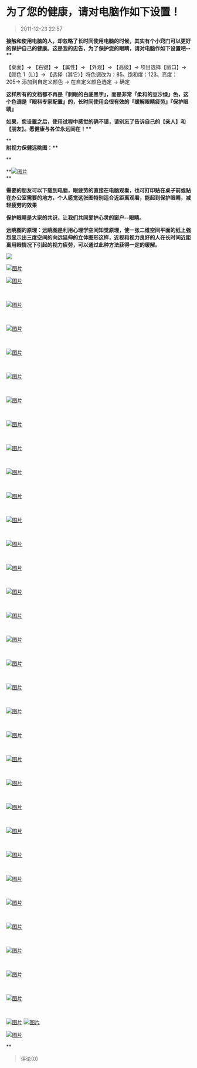 # 为了您的健康，请对电脑作如下设置！

> 2011-12-23 22:57

**接触和使用电脑的人，却忽略了长时间使用电脑的时候，其实有个小窍门可以更好的保护自己的健康。这是我的忠告，为了保护您的眼睛，请对电脑作如下设置吧\--\*\***

【桌面】→ 【右键】→ 【属性】→ 【外观】→ 【高级】→ 项目选择【窗口】→ 【颜色 1（L）】→ 【选择（其它）】将色调改为：85。饱和度：123。亮度：205→ 添加到自定义颜色 → 在自定义颜色选定 → 确定

**这样所有的文档都不再是『刺眼的白底黑字』，而是非常『柔和的豆沙绿』色，这个色调是『眼科专家配置』的，长时间使用会很有效的『缓解眼睛疲劳』『保护眼睛』**

**如果，您设置之后，使用过程中感觉的确不错，请别忘了告诉自己的【亲人】和【朋友】。愿健康与各位永远同在！\*\***

\*\*  
**附视力保健远眺图：\*\***

\*\*

**[](http://b29.photo.store.qq.com/http_imgload.cgi?/rurl4_b=ead4a0776a10e7157dffd117e32ae0fd836da2450178d47b4ede20e2b56e0512266f3362429018248c4dff09cc810e262cad7c169d950f29d17bea44ae1b325af5b94ea4886115368a189f7c096c12d5d2c7a5b9&a=25&b=29)[](http://b29.photo.store.qq.com/http_imgload.cgi?/rurl4_b=ead4a0776a10e7157dffd117e32ae0fd836da2450178d47b4ede20e2b56e0512266f3362429018248c4dff09cc810e262cad7c169d950f29d17bea44ae1b325af5b94ea4886115368a189f7c096c12d5d2c7a5b9&a=25&b=29)[![图片](https://pan.4a1801.life/d/NAS/Qzone_wyf/Blogs/images/D9E7BC29.webp)](https://pan.4a1801.life/d/NAS/Qzone_wyf/Blogs/images/D9E7BC29.webp)  
**

**需要的朋友可以下载到电脑，眼疲劳的直接在电脑观看，也可打印贴在桌子前或贴在办公室需要的地方，个人感觉这张图特别适合近距离观看，能起到保护眼睛，减轻疲劳的效果**

**保护眼睛是大家的共识，让我们共同爱护心灵的窗户\--眼睛。**

**远眺图的原理：远眺图是利用心理学空间知觉原理，使一张二维空间平面的纸上强烈显示出三度空间的向远延伸的立体图形这样，近视和视力良好的人在长时间近距离用眼情况下引起的视力疲劳，可以通过此种方法获得一定的缓解。**

[![](https://pan.4a1801.life/d/NAS/Qzone_wyf/Blogs/images/66D2CAAB.gif)](https://pan.4a1801.life/d/NAS/Qzone_wyf/Blogs/images/66D2CAAB.gif)

[](http://b20.photo.store.qq.com/http_imgload.cgi?/rurl4_b=e608e4cd3fb59090361bb60a14faf3882d39383c624c3332abd7ade4fd7bbf3688d5855ac5e4c8e3c00d267ae091709fc2178b72ebfee8eab7ff3843c42c406f3667a75c48fb8b8b0b6b0d1b9d4d58240722de83)[![图片](https://pan.4a1801.life/d/NAS/Qzone_wyf/Blogs/images/14DEF8CD.webp)](https://pan.4a1801.life/d/NAS/Qzone_wyf/Blogs/images/14DEF8CD.webp)

[](http://sz.photo.store.qq.com/rurl2=f488e2a96a2a66fa0a196f912d1f995ddd2b8c9f3d0ba8679028f07e0b5fa54669504d00cf8f0c365b62ddc91fc919b4c204c3cdc4e036fb32a901d4e3b4f0c9b900372f125182d2faaca294d08826d12190fbaf)[](http://sz.photo.store.qq.com/rurl2=f488e2a96a2a66fa0a196f912d1f995ddd2b8c9f3d0ba8679028f07e0b5fa54669504d00cf8f0c365b62ddc91fc919b4c204c3cdc4e036fb32a901d4e3b4f0c9b900372f125182d2faaca294d08826d12190fbaf)

[](http://sz.photo.store.qq.com/rurl2=f488e2a96a2a66fa0a196f912d1f995ddd2b8c9f3d0ba8679028f07e0b5fa54669504d00cf8f0c365b62ddc91fc919b4c204c3cdc4e036fb32a901d4e3b4f0c9b900372f125182d2faaca294d08826d12190fbaf)[](http://sz.photo.store.qq.com/rurl2=f488e2a96a2a66fa0a196f912d1f995ddd2b8c9f3d0ba8679028f07e0b5fa54669504d00cf8f0c365b62ddc91fc919b4c204c3cdc4e036fb32a901d4e3b4f0c9b900372f125182d2faaca294d08826d12190fbaf)[](http://sz.photo.store.qq.com/rurl2=f488e2a96a2a66fa0a196f912d1f995ddd2b8c9f3d0ba8679028f07e0b5fa54669504d00cf8f0c365b62ddc91fc919b4c204c3cdc4e036fb32a901d4e3b4f0c9b900372f125182d2faaca294d08826d12190fbaf)[![图片](https://pan.4a1801.life/d/NAS/Qzone_wyf/Blogs/images/0FA1D139.webp)](https://pan.4a1801.life/d/NAS/Qzone_wyf/Blogs/images/0FA1D139.webp) ­

­

[](http://sz.photo.store.qq.com/rurl2=d45837f0ab66a9d05338d34e0e17d64b790c3e6976405c1379627afbfed54987452f42f28a77dd07a3af941dc6d7c63a56c87f95136e42269a8df2da9b3a8d42282f4a5bc7c5847254755f1a8f7ce81236b60c99)[](http://sz.photo.store.qq.com/rurl2=d45837f0ab66a9d05338d34e0e17d64b790c3e6976405c1379627afbfed54987452f42f28a77dd07a3af941dc6d7c63a56c87f95136e42269a8df2da9b3a8d42282f4a5bc7c5847254755f1a8f7ce81236b60c99)

[](http://sz.photo.store.qq.com/rurl2=d45837f0ab66a9d05338d34e0e17d64b790c3e6976405c1379627afbfed54987452f42f28a77dd07a3af941dc6d7c63a56c87f95136e42269a8df2da9b3a8d42282f4a5bc7c5847254755f1a8f7ce81236b60c99)[](http://sz.photo.store.qq.com/rurl2=d45837f0ab66a9d05338d34e0e17d64b790c3e6976405c1379627afbfed54987452f42f28a77dd07a3af941dc6d7c63a56c87f95136e42269a8df2da9b3a8d42282f4a5bc7c5847254755f1a8f7ce81236b60c99)[](http://sz.photo.store.qq.com/rurl2=d45837f0ab66a9d05338d34e0e17d64b790c3e6976405c1379627afbfed54987452f42f28a77dd07a3af941dc6d7c63a56c87f95136e42269a8df2da9b3a8d42282f4a5bc7c5847254755f1a8f7ce81236b60c99)[![图片](https://pan.4a1801.life/d/NAS/Qzone_wyf/Blogs/images/6FE759E5.webp)](https://pan.4a1801.life/d/NAS/Qzone_wyf/Blogs/images/6FE759E5.webp) ­

­

[](http://sz.photo.store.qq.com/rurl2=5658c7a19a938e2d5000b9b72c10c054a26b3eca5a3bfa7210474461e464d64698756298d9468c80aaecc66e8bdec83f153ae1a5ef75971ec8efcfd0b52eab8100ddfb6240a92f22c02c4ac3c1342744ee12226f)[](http://sz.photo.store.qq.com/rurl2=5658c7a19a938e2d5000b9b72c10c054a26b3eca5a3bfa7210474461e464d64698756298d9468c80aaecc66e8bdec83f153ae1a5ef75971ec8efcfd0b52eab8100ddfb6240a92f22c02c4ac3c1342744ee12226f)

[](http://sz.photo.store.qq.com/rurl2=5658c7a19a938e2d5000b9b72c10c054a26b3eca5a3bfa7210474461e464d64698756298d9468c80aaecc66e8bdec83f153ae1a5ef75971ec8efcfd0b52eab8100ddfb6240a92f22c02c4ac3c1342744ee12226f)[](http://sz.photo.store.qq.com/rurl2=5658c7a19a938e2d5000b9b72c10c054a26b3eca5a3bfa7210474461e464d64698756298d9468c80aaecc66e8bdec83f153ae1a5ef75971ec8efcfd0b52eab8100ddfb6240a92f22c02c4ac3c1342744ee12226f)[](http://sz.photo.store.qq.com/rurl2=5658c7a19a938e2d5000b9b72c10c054a26b3eca5a3bfa7210474461e464d64698756298d9468c80aaecc66e8bdec83f153ae1a5ef75971ec8efcfd0b52eab8100ddfb6240a92f22c02c4ac3c1342744ee12226f)[![图片](https://pan.4a1801.life/d/NAS/Qzone_wyf/Blogs/images/925C8723.webp)](https://pan.4a1801.life/d/NAS/Qzone_wyf/Blogs/images/925C8723.webp) ­

­

[](http://sz.photo.store.qq.com/rurl2=2f3221e721b0536dfcfb5b9698d5f2a8a87619300dee80b5db5865818eace2bbc363b4bee4049022c0c41ba684cc7fa4cbb3f15dbc7b39ccfdae92b778b03503d267b34e3c14ba394c28b124d0d45d31904197ae)[](http://sz.photo.store.qq.com/rurl2=2f3221e721b0536dfcfb5b9698d5f2a8a87619300dee80b5db5865818eace2bbc363b4bee4049022c0c41ba684cc7fa4cbb3f15dbc7b39ccfdae92b778b03503d267b34e3c14ba394c28b124d0d45d31904197ae)

[](http://sz.photo.store.qq.com/rurl2=2f3221e721b0536dfcfb5b9698d5f2a8a87619300dee80b5db5865818eace2bbc363b4bee4049022c0c41ba684cc7fa4cbb3f15dbc7b39ccfdae92b778b03503d267b34e3c14ba394c28b124d0d45d31904197ae)[](http://sz.photo.store.qq.com/rurl2=2f3221e721b0536dfcfb5b9698d5f2a8a87619300dee80b5db5865818eace2bbc363b4bee4049022c0c41ba684cc7fa4cbb3f15dbc7b39ccfdae92b778b03503d267b34e3c14ba394c28b124d0d45d31904197ae)[](http://sz.photo.store.qq.com/rurl2=2f3221e721b0536dfcfb5b9698d5f2a8a87619300dee80b5db5865818eace2bbc363b4bee4049022c0c41ba684cc7fa4cbb3f15dbc7b39ccfdae92b778b03503d267b34e3c14ba394c28b124d0d45d31904197ae)[![图片](https://pan.4a1801.life/d/NAS/Qzone_wyf/Blogs/images/37EF0B3E.webp)](https://pan.4a1801.life/d/NAS/Qzone_wyf/Blogs/images/37EF0B3E.webp) ­

­

[](http://sz.photo.store.qq.com/rurl2=44a9c2c8d853170f7eea9a8502fa58685edca180ce37e3a9bb6fcb04a6dc09c5a9debd4ff41e4889147292be10fcb67548ff64d9b2bc25ecdeb976accc8dab38d870d331dad95bdc0224b3be185b80fe2d6ece60)[](http://sz.photo.store.qq.com/rurl2=44a9c2c8d853170f7eea9a8502fa58685edca180ce37e3a9bb6fcb04a6dc09c5a9debd4ff41e4889147292be10fcb67548ff64d9b2bc25ecdeb976accc8dab38d870d331dad95bdc0224b3be185b80fe2d6ece60)

[](http://sz.photo.store.qq.com/rurl2=44a9c2c8d853170f7eea9a8502fa58685edca180ce37e3a9bb6fcb04a6dc09c5a9debd4ff41e4889147292be10fcb67548ff64d9b2bc25ecdeb976accc8dab38d870d331dad95bdc0224b3be185b80fe2d6ece60)[](http://sz.photo.store.qq.com/rurl2=44a9c2c8d853170f7eea9a8502fa58685edca180ce37e3a9bb6fcb04a6dc09c5a9debd4ff41e4889147292be10fcb67548ff64d9b2bc25ecdeb976accc8dab38d870d331dad95bdc0224b3be185b80fe2d6ece60)[](http://sz.photo.store.qq.com/rurl2=44a9c2c8d853170f7eea9a8502fa58685edca180ce37e3a9bb6fcb04a6dc09c5a9debd4ff41e4889147292be10fcb67548ff64d9b2bc25ecdeb976accc8dab38d870d331dad95bdc0224b3be185b80fe2d6ece60)[![图片](https://pan.4a1801.life/d/NAS/Qzone_wyf/Blogs/images/66A200DD.webp)](https://pan.4a1801.life/d/NAS/Qzone_wyf/Blogs/images/66A200DD.webp) ­

­

[](http://sz.photo.store.qq.com/rurl2=58e555a2fdac6bb4a4f00a322db518de7669ffb5fcc2d9c2a2406599a004b4125a2a1aad76bc4863f107634038ec8258c7611d76d2f03363fdb0ea78d0180dd3ec22334c7c6f5d1e97a79592acd02b22e12f48d5)[](http://sz.photo.store.qq.com/rurl2=58e555a2fdac6bb4a4f00a322db518de7669ffb5fcc2d9c2a2406599a004b4125a2a1aad76bc4863f107634038ec8258c7611d76d2f03363fdb0ea78d0180dd3ec22334c7c6f5d1e97a79592acd02b22e12f48d5)

[](http://sz.photo.store.qq.com/rurl2=58e555a2fdac6bb4a4f00a322db518de7669ffb5fcc2d9c2a2406599a004b4125a2a1aad76bc4863f107634038ec8258c7611d76d2f03363fdb0ea78d0180dd3ec22334c7c6f5d1e97a79592acd02b22e12f48d5)[](http://sz.photo.store.qq.com/rurl2=58e555a2fdac6bb4a4f00a322db518de7669ffb5fcc2d9c2a2406599a004b4125a2a1aad76bc4863f107634038ec8258c7611d76d2f03363fdb0ea78d0180dd3ec22334c7c6f5d1e97a79592acd02b22e12f48d5)[](http://sz.photo.store.qq.com/rurl2=58e555a2fdac6bb4a4f00a322db518de7669ffb5fcc2d9c2a2406599a004b4125a2a1aad76bc4863f107634038ec8258c7611d76d2f03363fdb0ea78d0180dd3ec22334c7c6f5d1e97a79592acd02b22e12f48d5)[![图片](https://pan.4a1801.life/d/NAS/Qzone_wyf/Blogs/images/B8FF91D4.webp)](https://pan.4a1801.life/d/NAS/Qzone_wyf/Blogs/images/B8FF91D4.webp) ­

­

[](http://sz.photo.store.qq.com/rurl2=66dac8601f096373b596d5991728a39bc22d53d207116de04c19fb9b42720f192cde4c7f907439380c6fa15987aeac002d73e5f14f91c4f06ee94fa91c939c6090484249eef46f9d09efb56656710378cddf3d80)[](http://sz.photo.store.qq.com/rurl2=66dac8601f096373b596d5991728a39bc22d53d207116de04c19fb9b42720f192cde4c7f907439380c6fa15987aeac002d73e5f14f91c4f06ee94fa91c939c6090484249eef46f9d09efb56656710378cddf3d80)

[](http://sz.photo.store.qq.com/rurl2=66dac8601f096373b596d5991728a39bc22d53d207116de04c19fb9b42720f192cde4c7f907439380c6fa15987aeac002d73e5f14f91c4f06ee94fa91c939c6090484249eef46f9d09efb56656710378cddf3d80)[](http://sz.photo.store.qq.com/rurl2=66dac8601f096373b596d5991728a39bc22d53d207116de04c19fb9b42720f192cde4c7f907439380c6fa15987aeac002d73e5f14f91c4f06ee94fa91c939c6090484249eef46f9d09efb56656710378cddf3d80)[](http://sz.photo.store.qq.com/rurl2=66dac8601f096373b596d5991728a39bc22d53d207116de04c19fb9b42720f192cde4c7f907439380c6fa15987aeac002d73e5f14f91c4f06ee94fa91c939c6090484249eef46f9d09efb56656710378cddf3d80)[![图片](https://pan.4a1801.life/d/NAS/Qzone_wyf/Blogs/images/E6502565.webp)](https://pan.4a1801.life/d/NAS/Qzone_wyf/Blogs/images/E6502565.webp) ­

­

[](http://sz.photo.store.qq.com/rurl2=abda5c8ffc7dbf924ff2fd308a3ad9cd38449c8afcad6bc16aca53c3be83ca86c25d6fd92f08a678bf0975880c45db22936d417e700c1179ebb307d7559f893f2ba5203bec59a0c804c12b9fb3faa85665a7902e)[](http://sz.photo.store.qq.com/rurl2=abda5c8ffc7dbf924ff2fd308a3ad9cd38449c8afcad6bc16aca53c3be83ca86c25d6fd92f08a678bf0975880c45db22936d417e700c1179ebb307d7559f893f2ba5203bec59a0c804c12b9fb3faa85665a7902e)

[](http://sz.photo.store.qq.com/rurl2=abda5c8ffc7dbf924ff2fd308a3ad9cd38449c8afcad6bc16aca53c3be83ca86c25d6fd92f08a678bf0975880c45db22936d417e700c1179ebb307d7559f893f2ba5203bec59a0c804c12b9fb3faa85665a7902e)[](http://sz.photo.store.qq.com/rurl2=abda5c8ffc7dbf924ff2fd308a3ad9cd38449c8afcad6bc16aca53c3be83ca86c25d6fd92f08a678bf0975880c45db22936d417e700c1179ebb307d7559f893f2ba5203bec59a0c804c12b9fb3faa85665a7902e)[](http://sz.photo.store.qq.com/rurl2=abda5c8ffc7dbf924ff2fd308a3ad9cd38449c8afcad6bc16aca53c3be83ca86c25d6fd92f08a678bf0975880c45db22936d417e700c1179ebb307d7559f893f2ba5203bec59a0c804c12b9fb3faa85665a7902e)[![图片](https://pan.4a1801.life/d/NAS/Qzone_wyf/Blogs/images/9641A2D5.webp)](https://pan.4a1801.life/d/NAS/Qzone_wyf/Blogs/images/9641A2D5.webp) ­

­

[](http://sz.photo.store.qq.com/rurl2=eb5b688f402314d3bd26461591201af0a7679b5f88de06383abf6ec855c77cad3bd14fea38a677a90f13e5e14ce0a4e8c0422db20e35c10717b3297531abf65ae0b262b6d042f179efd337b8ee59c12e49693702)[](http://sz.photo.store.qq.com/rurl2=eb5b688f402314d3bd26461591201af0a7679b5f88de06383abf6ec855c77cad3bd14fea38a677a90f13e5e14ce0a4e8c0422db20e35c10717b3297531abf65ae0b262b6d042f179efd337b8ee59c12e49693702)

[](http://sz.photo.store.qq.com/rurl2=eb5b688f402314d3bd26461591201af0a7679b5f88de06383abf6ec855c77cad3bd14fea38a677a90f13e5e14ce0a4e8c0422db20e35c10717b3297531abf65ae0b262b6d042f179efd337b8ee59c12e49693702)[](http://sz.photo.store.qq.com/rurl2=eb5b688f402314d3bd26461591201af0a7679b5f88de06383abf6ec855c77cad3bd14fea38a677a90f13e5e14ce0a4e8c0422db20e35c10717b3297531abf65ae0b262b6d042f179efd337b8ee59c12e49693702)[](http://sz.photo.store.qq.com/rurl2=eb5b688f402314d3bd26461591201af0a7679b5f88de06383abf6ec855c77cad3bd14fea38a677a90f13e5e14ce0a4e8c0422db20e35c10717b3297531abf65ae0b262b6d042f179efd337b8ee59c12e49693702)[![图片](https://pan.4a1801.life/d/NAS/Qzone_wyf/Blogs/images/9A2CC3C9.webp)](https://pan.4a1801.life/d/NAS/Qzone_wyf/Blogs/images/9A2CC3C9.webp) ­

­

[](http://sz.photo.store.qq.com/rurl2=3e742516f8c4a9170f51dc404602e47b99c6486aa1448e55ee52fa85330c08de46c9586753176f4ed45e49e8dc6d273fe3f2332ec25b8293eb164d50bd54c48cc1e2bfe67c426a8f7603ca3859f9ff0b9c8e770e)[](http://sz.photo.store.qq.com/rurl2=3e742516f8c4a9170f51dc404602e47b99c6486aa1448e55ee52fa85330c08de46c9586753176f4ed45e49e8dc6d273fe3f2332ec25b8293eb164d50bd54c48cc1e2bfe67c426a8f7603ca3859f9ff0b9c8e770e)

[](http://sz.photo.store.qq.com/rurl2=3e742516f8c4a9170f51dc404602e47b99c6486aa1448e55ee52fa85330c08de46c9586753176f4ed45e49e8dc6d273fe3f2332ec25b8293eb164d50bd54c48cc1e2bfe67c426a8f7603ca3859f9ff0b9c8e770e)[](http://sz.photo.store.qq.com/rurl2=3e742516f8c4a9170f51dc404602e47b99c6486aa1448e55ee52fa85330c08de46c9586753176f4ed45e49e8dc6d273fe3f2332ec25b8293eb164d50bd54c48cc1e2bfe67c426a8f7603ca3859f9ff0b9c8e770e)[](http://sz.photo.store.qq.com/rurl2=3e742516f8c4a9170f51dc404602e47b99c6486aa1448e55ee52fa85330c08de46c9586753176f4ed45e49e8dc6d273fe3f2332ec25b8293eb164d50bd54c48cc1e2bfe67c426a8f7603ca3859f9ff0b9c8e770e)[![图片](https://pan.4a1801.life/d/NAS/Qzone_wyf/Blogs/images/5BE8C1DB.webp)](https://pan.4a1801.life/d/NAS/Qzone_wyf/Blogs/images/5BE8C1DB.webp) ­

­

[](http://sz.photo.store.qq.com/rurl2=07d14d1fb2395501cee104da30134083a237008da9f6f25d29a6454953e6ea9337435a5b5b7f7708dad2bf4f03375abf2e45993c0da771321ce7421d4ab83ddd5373a0ffb8aa0a10f846a67b158181ab71c464cc)[](http://sz.photo.store.qq.com/rurl2=07d14d1fb2395501cee104da30134083a237008da9f6f25d29a6454953e6ea9337435a5b5b7f7708dad2bf4f03375abf2e45993c0da771321ce7421d4ab83ddd5373a0ffb8aa0a10f846a67b158181ab71c464cc)

[](http://sz.photo.store.qq.com/rurl2=07d14d1fb2395501cee104da30134083a237008da9f6f25d29a6454953e6ea9337435a5b5b7f7708dad2bf4f03375abf2e45993c0da771321ce7421d4ab83ddd5373a0ffb8aa0a10f846a67b158181ab71c464cc)[](http://sz.photo.store.qq.com/rurl2=07d14d1fb2395501cee104da30134083a237008da9f6f25d29a6454953e6ea9337435a5b5b7f7708dad2bf4f03375abf2e45993c0da771321ce7421d4ab83ddd5373a0ffb8aa0a10f846a67b158181ab71c464cc)[](http://sz.photo.store.qq.com/rurl2=07d14d1fb2395501cee104da30134083a237008da9f6f25d29a6454953e6ea9337435a5b5b7f7708dad2bf4f03375abf2e45993c0da771321ce7421d4ab83ddd5373a0ffb8aa0a10f846a67b158181ab71c464cc)[![图片](https://pan.4a1801.life/d/NAS/Qzone_wyf/Blogs/images/D49CE506.webp)](https://pan.4a1801.life/d/NAS/Qzone_wyf/Blogs/images/D49CE506.webp) ­

­

[](http://sz.photo.store.qq.com/rurl2=dcd090076b2cdec24cfb8b9312961957aa05a1a1861983dac2d21b65677fc883506ad69509e8d38ad7c8adde9e94cbacad63048d70a1f92d3b7c2b264261196501f2adfdfe373e99171f732233f09299e0d985e9)[](http://sz.photo.store.qq.com/rurl2=dcd090076b2cdec24cfb8b9312961957aa05a1a1861983dac2d21b65677fc883506ad69509e8d38ad7c8adde9e94cbacad63048d70a1f92d3b7c2b264261196501f2adfdfe373e99171f732233f09299e0d985e9)

[](http://sz.photo.store.qq.com/rurl2=dcd090076b2cdec24cfb8b9312961957aa05a1a1861983dac2d21b65677fc883506ad69509e8d38ad7c8adde9e94cbacad63048d70a1f92d3b7c2b264261196501f2adfdfe373e99171f732233f09299e0d985e9)[](http://sz.photo.store.qq.com/rurl2=dcd090076b2cdec24cfb8b9312961957aa05a1a1861983dac2d21b65677fc883506ad69509e8d38ad7c8adde9e94cbacad63048d70a1f92d3b7c2b264261196501f2adfdfe373e99171f732233f09299e0d985e9)[](http://sz.photo.store.qq.com/rurl2=dcd090076b2cdec24cfb8b9312961957aa05a1a1861983dac2d21b65677fc883506ad69509e8d38ad7c8adde9e94cbacad63048d70a1f92d3b7c2b264261196501f2adfdfe373e99171f732233f09299e0d985e9)[![图片](https://pan.4a1801.life/d/NAS/Qzone_wyf/Blogs/images/4E972177.webp)](https://pan.4a1801.life/d/NAS/Qzone_wyf/Blogs/images/4E972177.webp) ­

­

[](http://sz.photo.store.qq.com/rurl2=e9673b69d723cf0e9ebc0ef0ff9dc81a085701e9acdd872d206e750f0d79578ce8c551f37c2062bdbaba7275da31f9c7d943b5786c52bbd97a1bcce6cef5ace4e1b3d8c8666b0df1d21ef2c3ce45aaed8dd96bdd)[](http://sz.photo.store.qq.com/rurl2=e9673b69d723cf0e9ebc0ef0ff9dc81a085701e9acdd872d206e750f0d79578ce8c551f37c2062bdbaba7275da31f9c7d943b5786c52bbd97a1bcce6cef5ace4e1b3d8c8666b0df1d21ef2c3ce45aaed8dd96bdd)

[](http://sz.photo.store.qq.com/rurl2=e9673b69d723cf0e9ebc0ef0ff9dc81a085701e9acdd872d206e750f0d79578ce8c551f37c2062bdbaba7275da31f9c7d943b5786c52bbd97a1bcce6cef5ace4e1b3d8c8666b0df1d21ef2c3ce45aaed8dd96bdd)[](http://sz.photo.store.qq.com/rurl2=e9673b69d723cf0e9ebc0ef0ff9dc81a085701e9acdd872d206e750f0d79578ce8c551f37c2062bdbaba7275da31f9c7d943b5786c52bbd97a1bcce6cef5ace4e1b3d8c8666b0df1d21ef2c3ce45aaed8dd96bdd)[](http://sz.photo.store.qq.com/rurl2=e9673b69d723cf0e9ebc0ef0ff9dc81a085701e9acdd872d206e750f0d79578ce8c551f37c2062bdbaba7275da31f9c7d943b5786c52bbd97a1bcce6cef5ace4e1b3d8c8666b0df1d21ef2c3ce45aaed8dd96bdd)[![图片](https://pan.4a1801.life/d/NAS/Qzone_wyf/Blogs/images/808B12CC.webp)](https://pan.4a1801.life/d/NAS/Qzone_wyf/Blogs/images/808B12CC.webp) ­

­

[](http://sz.photo.store.qq.com/rurl2=bd5cf436a3bdd92f3eabb93ccf6f14df626438ca5212a736c8e0394a6dc495b3a97247c2dca85b012438ee5194c0b806e2b55889ed7b876f5837e5dab9530942106055c14bde66429dec90265c0f77e0446d3e3c)[](http://sz.photo.store.qq.com/rurl2=bd5cf436a3bdd92f3eabb93ccf6f14df626438ca5212a736c8e0394a6dc495b3a97247c2dca85b012438ee5194c0b806e2b55889ed7b876f5837e5dab9530942106055c14bde66429dec90265c0f77e0446d3e3c)

[](http://sz.photo.store.qq.com/rurl2=bd5cf436a3bdd92f3eabb93ccf6f14df626438ca5212a736c8e0394a6dc495b3a97247c2dca85b012438ee5194c0b806e2b55889ed7b876f5837e5dab9530942106055c14bde66429dec90265c0f77e0446d3e3c)[](http://sz.photo.store.qq.com/rurl2=bd5cf436a3bdd92f3eabb93ccf6f14df626438ca5212a736c8e0394a6dc495b3a97247c2dca85b012438ee5194c0b806e2b55889ed7b876f5837e5dab9530942106055c14bde66429dec90265c0f77e0446d3e3c)[](http://sz.photo.store.qq.com/rurl2=bd5cf436a3bdd92f3eabb93ccf6f14df626438ca5212a736c8e0394a6dc495b3a97247c2dca85b012438ee5194c0b806e2b55889ed7b876f5837e5dab9530942106055c14bde66429dec90265c0f77e0446d3e3c)[![图片](https://pan.4a1801.life/d/NAS/Qzone_wyf/Blogs/images/C5402D13.webp)](https://pan.4a1801.life/d/NAS/Qzone_wyf/Blogs/images/C5402D13.webp) ­

­

[](http://sz.photo.store.qq.com/rurl2=d41c5a08c3dace0e87461595ddf82bdb7b0f44a885edcdc4cbd6034025688dd6700be3c9b4843e7a7e0ef01b221c39aa134a671a3345d1589e531d3f56157ae13dd128bcb36e204b9983c045506eabca5c21ca4e)[](http://sz.photo.store.qq.com/rurl2=d41c5a08c3dace0e87461595ddf82bdb7b0f44a885edcdc4cbd6034025688dd6700be3c9b4843e7a7e0ef01b221c39aa134a671a3345d1589e531d3f56157ae13dd128bcb36e204b9983c045506eabca5c21ca4e)

[](http://sz.photo.store.qq.com/rurl2=d41c5a08c3dace0e87461595ddf82bdb7b0f44a885edcdc4cbd6034025688dd6700be3c9b4843e7a7e0ef01b221c39aa134a671a3345d1589e531d3f56157ae13dd128bcb36e204b9983c045506eabca5c21ca4e)[](http://sz.photo.store.qq.com/rurl2=d41c5a08c3dace0e87461595ddf82bdb7b0f44a885edcdc4cbd6034025688dd6700be3c9b4843e7a7e0ef01b221c39aa134a671a3345d1589e531d3f56157ae13dd128bcb36e204b9983c045506eabca5c21ca4e)[](http://sz.photo.store.qq.com/rurl2=d41c5a08c3dace0e87461595ddf82bdb7b0f44a885edcdc4cbd6034025688dd6700be3c9b4843e7a7e0ef01b221c39aa134a671a3345d1589e531d3f56157ae13dd128bcb36e204b9983c045506eabca5c21ca4e)[![图片](https://pan.4a1801.life/d/NAS/Qzone_wyf/Blogs/images/1312E444.webp)](https://pan.4a1801.life/d/NAS/Qzone_wyf/Blogs/images/1312E444.webp) ­

­

[](http://sz.photo.store.qq.com/rurl2=d6e47ffbe0aba8d4d8751c2dfe5464da458ee84d984882087eef53a3738da65f9cce64875c7fe9f592eaee12ed7580684ca82d0bd06c013f7bb1cd973667facc209f5b73b995b6cfec606b600faadf361dd1781f)[](http://sz.photo.store.qq.com/rurl2=d6e47ffbe0aba8d4d8751c2dfe5464da458ee84d984882087eef53a3738da65f9cce64875c7fe9f592eaee12ed7580684ca82d0bd06c013f7bb1cd973667facc209f5b73b995b6cfec606b600faadf361dd1781f)

[](http://sz.photo.store.qq.com/rurl2=d6e47ffbe0aba8d4d8751c2dfe5464da458ee84d984882087eef53a3738da65f9cce64875c7fe9f592eaee12ed7580684ca82d0bd06c013f7bb1cd973667facc209f5b73b995b6cfec606b600faadf361dd1781f)[](http://sz.photo.store.qq.com/rurl2=d6e47ffbe0aba8d4d8751c2dfe5464da458ee84d984882087eef53a3738da65f9cce64875c7fe9f592eaee12ed7580684ca82d0bd06c013f7bb1cd973667facc209f5b73b995b6cfec606b600faadf361dd1781f)[](http://sz.photo.store.qq.com/rurl2=d6e47ffbe0aba8d4d8751c2dfe5464da458ee84d984882087eef53a3738da65f9cce64875c7fe9f592eaee12ed7580684ca82d0bd06c013f7bb1cd973667facc209f5b73b995b6cfec606b600faadf361dd1781f)[![图片](https://pan.4a1801.life/d/NAS/Qzone_wyf/Blogs/images/9424754D.webp)](https://pan.4a1801.life/d/NAS/Qzone_wyf/Blogs/images/9424754D.webp) ­

­

[](http://sz.photo.store.qq.com/rurl2=1e2809156b149471206264bc6f58da83c93149b0639c9eb88353b5f89d728dc198d40c1da2d9290a88121cf46f243d703dfc4cfdbc3e35b0e58e1327586d1f66793bf59c7471e34e64a1a4832a17fc401fb2ed08)[](http://sz.photo.store.qq.com/rurl2=1e2809156b149471206264bc6f58da83c93149b0639c9eb88353b5f89d728dc198d40c1da2d9290a88121cf46f243d703dfc4cfdbc3e35b0e58e1327586d1f66793bf59c7471e34e64a1a4832a17fc401fb2ed08)

[](http://sz.photo.store.qq.com/rurl2=1e2809156b149471206264bc6f58da83c93149b0639c9eb88353b5f89d728dc198d40c1da2d9290a88121cf46f243d703dfc4cfdbc3e35b0e58e1327586d1f66793bf59c7471e34e64a1a4832a17fc401fb2ed08)[](http://sz.photo.store.qq.com/rurl2=1e2809156b149471206264bc6f58da83c93149b0639c9eb88353b5f89d728dc198d40c1da2d9290a88121cf46f243d703dfc4cfdbc3e35b0e58e1327586d1f66793bf59c7471e34e64a1a4832a17fc401fb2ed08)[](http://sz.photo.store.qq.com/rurl2=1e2809156b149471206264bc6f58da83c93149b0639c9eb88353b5f89d728dc198d40c1da2d9290a88121cf46f243d703dfc4cfdbc3e35b0e58e1327586d1f66793bf59c7471e34e64a1a4832a17fc401fb2ed08)[![图片](https://pan.4a1801.life/d/NAS/Qzone_wyf/Blogs/images/BDFAAAE7.webp)](https://pan.4a1801.life/d/NAS/Qzone_wyf/Blogs/images/BDFAAAE7.webp) ­

­

[](http://sz.photo.store.qq.com/rurl2=0cb1319be15689a43e69d3d025d134d75790c0be0be6d5beb76ddfb749b76944763754e0f51f93cddf55b0bb62c5a516f13a0b3b76136223047592aa0f2ceda4a9d5baa48b7f7a3705e95f4c2f48bc39e4fc7d6c)[](http://sz.photo.store.qq.com/rurl2=0cb1319be15689a43e69d3d025d134d75790c0be0be6d5beb76ddfb749b76944763754e0f51f93cddf55b0bb62c5a516f13a0b3b76136223047592aa0f2ceda4a9d5baa48b7f7a3705e95f4c2f48bc39e4fc7d6c)

[](http://sz.photo.store.qq.com/rurl2=0cb1319be15689a43e69d3d025d134d75790c0be0be6d5beb76ddfb749b76944763754e0f51f93cddf55b0bb62c5a516f13a0b3b76136223047592aa0f2ceda4a9d5baa48b7f7a3705e95f4c2f48bc39e4fc7d6c)[](http://sz.photo.store.qq.com/rurl2=0cb1319be15689a43e69d3d025d134d75790c0be0be6d5beb76ddfb749b76944763754e0f51f93cddf55b0bb62c5a516f13a0b3b76136223047592aa0f2ceda4a9d5baa48b7f7a3705e95f4c2f48bc39e4fc7d6c)[](http://sz.photo.store.qq.com/rurl2=0cb1319be15689a43e69d3d025d134d75790c0be0be6d5beb76ddfb749b76944763754e0f51f93cddf55b0bb62c5a516f13a0b3b76136223047592aa0f2ceda4a9d5baa48b7f7a3705e95f4c2f48bc39e4fc7d6c)[![图片](https://pan.4a1801.life/d/NAS/Qzone_wyf/Blogs/images/F9D23A64.webp)](https://pan.4a1801.life/d/NAS/Qzone_wyf/Blogs/images/F9D23A64.webp) ­

­

[](http://sz.photo.store.qq.com/rurl2=56593839040bbc8c4b1d779b991c79e9e94b2383beb25d58cb338f8d9ce13b9734b525924f4f21efbc766e0ef1f57794ce357f2ee1524d1aeff243d39fc245b7a4c6b9ae4e3ea930b48145b31c965ab05a558228)[](http://sz.photo.store.qq.com/rurl2=56593839040bbc8c4b1d779b991c79e9e94b2383beb25d58cb338f8d9ce13b9734b525924f4f21efbc766e0ef1f57794ce357f2ee1524d1aeff243d39fc245b7a4c6b9ae4e3ea930b48145b31c965ab05a558228)

[](http://sz.photo.store.qq.com/rurl2=56593839040bbc8c4b1d779b991c79e9e94b2383beb25d58cb338f8d9ce13b9734b525924f4f21efbc766e0ef1f57794ce357f2ee1524d1aeff243d39fc245b7a4c6b9ae4e3ea930b48145b31c965ab05a558228)[](http://sz.photo.store.qq.com/rurl2=56593839040bbc8c4b1d779b991c79e9e94b2383beb25d58cb338f8d9ce13b9734b525924f4f21efbc766e0ef1f57794ce357f2ee1524d1aeff243d39fc245b7a4c6b9ae4e3ea930b48145b31c965ab05a558228)[](http://sz.photo.store.qq.com/rurl2=56593839040bbc8c4b1d779b991c79e9e94b2383beb25d58cb338f8d9ce13b9734b525924f4f21efbc766e0ef1f57794ce357f2ee1524d1aeff243d39fc245b7a4c6b9ae4e3ea930b48145b31c965ab05a558228)[![图片](https://pan.4a1801.life/d/NAS/Qzone_wyf/Blogs/images/2238C54F.webp)](https://pan.4a1801.life/d/NAS/Qzone_wyf/Blogs/images/2238C54F.webp) ­

­

[](http://sz.photo.store.qq.com/rurl2=2629c1fe53dcd8ccbb26e2890d5809ecad6604ae52dcd71d51eabbab471ca20df1b60e48f3e57d8bfc42e0d50d58908f1453cd68138f634a5161ff5e2339d914a5c7e164d6f8fc589f5fdfb3ba44067987183a2e)[](http://sz.photo.store.qq.com/rurl2=2629c1fe53dcd8ccbb26e2890d5809ecad6604ae52dcd71d51eabbab471ca20df1b60e48f3e57d8bfc42e0d50d58908f1453cd68138f634a5161ff5e2339d914a5c7e164d6f8fc589f5fdfb3ba44067987183a2e)

[](http://sz.photo.store.qq.com/rurl2=2629c1fe53dcd8ccbb26e2890d5809ecad6604ae52dcd71d51eabbab471ca20df1b60e48f3e57d8bfc42e0d50d58908f1453cd68138f634a5161ff5e2339d914a5c7e164d6f8fc589f5fdfb3ba44067987183a2e)[](http://sz.photo.store.qq.com/rurl2=2629c1fe53dcd8ccbb26e2890d5809ecad6604ae52dcd71d51eabbab471ca20df1b60e48f3e57d8bfc42e0d50d58908f1453cd68138f634a5161ff5e2339d914a5c7e164d6f8fc589f5fdfb3ba44067987183a2e)[](http://sz.photo.store.qq.com/rurl2=2629c1fe53dcd8ccbb26e2890d5809ecad6604ae52dcd71d51eabbab471ca20df1b60e48f3e57d8bfc42e0d50d58908f1453cd68138f634a5161ff5e2339d914a5c7e164d6f8fc589f5fdfb3ba44067987183a2e)[![图片](https://pan.4a1801.life/d/NAS/Qzone_wyf/Blogs/images/4C55A798.webp)](https://pan.4a1801.life/d/NAS/Qzone_wyf/Blogs/images/4C55A798.webp) ­

­

[](http://sz.photo.store.qq.com/rurl2=8cc9600f93ae1ec9802f84142ee6fa08085aafd2cd008103c806bc7a357393c2662a9180bbc064d247d5791f92f1315ab98176c335c066cd26fe5fc9eb3c30c5b922d426243a3f4364d17df78c90d99d36df9357)[](http://sz.photo.store.qq.com/rurl2=8cc9600f93ae1ec9802f84142ee6fa08085aafd2cd008103c806bc7a357393c2662a9180bbc064d247d5791f92f1315ab98176c335c066cd26fe5fc9eb3c30c5b922d426243a3f4364d17df78c90d99d36df9357)

[](http://sz.photo.store.qq.com/rurl2=8cc9600f93ae1ec9802f84142ee6fa08085aafd2cd008103c806bc7a357393c2662a9180bbc064d247d5791f92f1315ab98176c335c066cd26fe5fc9eb3c30c5b922d426243a3f4364d17df78c90d99d36df9357)[](http://sz.photo.store.qq.com/rurl2=8cc9600f93ae1ec9802f84142ee6fa08085aafd2cd008103c806bc7a357393c2662a9180bbc064d247d5791f92f1315ab98176c335c066cd26fe5fc9eb3c30c5b922d426243a3f4364d17df78c90d99d36df9357)[](http://sz.photo.store.qq.com/rurl2=8cc9600f93ae1ec9802f84142ee6fa08085aafd2cd008103c806bc7a357393c2662a9180bbc064d247d5791f92f1315ab98176c335c066cd26fe5fc9eb3c30c5b922d426243a3f4364d17df78c90d99d36df9357)[![图片](https://pan.4a1801.life/d/NAS/Qzone_wyf/Blogs/images/69848BB0.webp)](https://pan.4a1801.life/d/NAS/Qzone_wyf/Blogs/images/69848BB0.webp) ­

­

[](http://sz.photo.store.qq.com/rurl2=7cb8e3c52bac899666e2b763ecba19f9cf7a2b6496aaaff0335708670cadd48ad3a2e7b0d163bcbb5a06f7b12c194e77549257a165c20a85013f1d8703ca01fc2b8397589d52a6932912beb41260331ce195c98d)[](http://sz.photo.store.qq.com/rurl2=7cb8e3c52bac899666e2b763ecba19f9cf7a2b6496aaaff0335708670cadd48ad3a2e7b0d163bcbb5a06f7b12c194e77549257a165c20a85013f1d8703ca01fc2b8397589d52a6932912beb41260331ce195c98d)

[](http://sz.photo.store.qq.com/rurl2=7cb8e3c52bac899666e2b763ecba19f9cf7a2b6496aaaff0335708670cadd48ad3a2e7b0d163bcbb5a06f7b12c194e77549257a165c20a85013f1d8703ca01fc2b8397589d52a6932912beb41260331ce195c98d)[](http://sz.photo.store.qq.com/rurl2=7cb8e3c52bac899666e2b763ecba19f9cf7a2b6496aaaff0335708670cadd48ad3a2e7b0d163bcbb5a06f7b12c194e77549257a165c20a85013f1d8703ca01fc2b8397589d52a6932912beb41260331ce195c98d)[](http://sz.photo.store.qq.com/rurl2=7cb8e3c52bac899666e2b763ecba19f9cf7a2b6496aaaff0335708670cadd48ad3a2e7b0d163bcbb5a06f7b12c194e77549257a165c20a85013f1d8703ca01fc2b8397589d52a6932912beb41260331ce195c98d)[![图片](https://pan.4a1801.life/d/NAS/Qzone_wyf/Blogs/images/C1FEA438.webp)](https://pan.4a1801.life/d/NAS/Qzone_wyf/Blogs/images/C1FEA438.webp) ­

­

[](http://sz.photo.store.qq.com/rurl2=d5220f18a2f16e6e5f0b4465025dc53815b66b78f8b38e3a82d41bcf88021b574bba5792326fff13e243fd7b8a6d770e638b0d30d96e786cddb448084b0d817d420f4e5d5f8a3db4e6934d59294443a9bf1762e6)[](http://sz.photo.store.qq.com/rurl2=d5220f18a2f16e6e5f0b4465025dc53815b66b78f8b38e3a82d41bcf88021b574bba5792326fff13e243fd7b8a6d770e638b0d30d96e786cddb448084b0d817d420f4e5d5f8a3db4e6934d59294443a9bf1762e6)

[](http://sz.photo.store.qq.com/rurl2=d5220f18a2f16e6e5f0b4465025dc53815b66b78f8b38e3a82d41bcf88021b574bba5792326fff13e243fd7b8a6d770e638b0d30d96e786cddb448084b0d817d420f4e5d5f8a3db4e6934d59294443a9bf1762e6)[](http://sz.photo.store.qq.com/rurl2=d5220f18a2f16e6e5f0b4465025dc53815b66b78f8b38e3a82d41bcf88021b574bba5792326fff13e243fd7b8a6d770e638b0d30d96e786cddb448084b0d817d420f4e5d5f8a3db4e6934d59294443a9bf1762e6)[](http://sz.photo.store.qq.com/rurl2=d5220f18a2f16e6e5f0b4465025dc53815b66b78f8b38e3a82d41bcf88021b574bba5792326fff13e243fd7b8a6d770e638b0d30d96e786cddb448084b0d817d420f4e5d5f8a3db4e6934d59294443a9bf1762e6)[![图片](https://pan.4a1801.life/d/NAS/Qzone_wyf/Blogs/images/97998ADC.webp)](https://pan.4a1801.life/d/NAS/Qzone_wyf/Blogs/images/97998ADC.webp) ­

­

[](http://sz.photo.store.qq.com/rurl2=abda5c8ffc7dbf924ff2fd308a3ad9cde37abed029dd3a931c56bc0117194545765a8782a043e070a36b5dd380a000f880158fde32a7963a19247fd5630010477010220f497f39e6aa0e2afdc993eb39f522fa74)[](http://sz.photo.store.qq.com/rurl2=abda5c8ffc7dbf924ff2fd308a3ad9cde37abed029dd3a931c56bc0117194545765a8782a043e070a36b5dd380a000f880158fde32a7963a19247fd5630010477010220f497f39e6aa0e2afdc993eb39f522fa74)

[](http://sz.photo.store.qq.com/rurl2=abda5c8ffc7dbf924ff2fd308a3ad9cde37abed029dd3a931c56bc0117194545765a8782a043e070a36b5dd380a000f880158fde32a7963a19247fd5630010477010220f497f39e6aa0e2afdc993eb39f522fa74)[](http://sz.photo.store.qq.com/rurl2=abda5c8ffc7dbf924ff2fd308a3ad9cde37abed029dd3a931c56bc0117194545765a8782a043e070a36b5dd380a000f880158fde32a7963a19247fd5630010477010220f497f39e6aa0e2afdc993eb39f522fa74)[](http://sz.photo.store.qq.com/rurl2=abda5c8ffc7dbf924ff2fd308a3ad9cde37abed029dd3a931c56bc0117194545765a8782a043e070a36b5dd380a000f880158fde32a7963a19247fd5630010477010220f497f39e6aa0e2afdc993eb39f522fa74)[![图片](https://pan.4a1801.life/d/NAS/Qzone_wyf/Blogs/images/B2B2FBA0.webp)](https://pan.4a1801.life/d/NAS/Qzone_wyf/Blogs/images/B2B2FBA0.webp) ­

­

[](http://sz.photo.store.qq.com/rurl2=a9e13f1518be0a7a3ce434c7930a3ae58283c04389c9912ff3b59ab0bd9d92abbdc32cab4f468494a0295029d775e3748bb37a9f707963ec982587cb84218d18458a88af75c21defa449301e3f27aadedb0a32e5)[](http://sz.photo.store.qq.com/rurl2=a9e13f1518be0a7a3ce434c7930a3ae58283c04389c9912ff3b59ab0bd9d92abbdc32cab4f468494a0295029d775e3748bb37a9f707963ec982587cb84218d18458a88af75c21defa449301e3f27aadedb0a32e5)

[](http://sz.photo.store.qq.com/rurl2=a9e13f1518be0a7a3ce434c7930a3ae58283c04389c9912ff3b59ab0bd9d92abbdc32cab4f468494a0295029d775e3748bb37a9f707963ec982587cb84218d18458a88af75c21defa449301e3f27aadedb0a32e5)[](http://sz.photo.store.qq.com/rurl2=a9e13f1518be0a7a3ce434c7930a3ae58283c04389c9912ff3b59ab0bd9d92abbdc32cab4f468494a0295029d775e3748bb37a9f707963ec982587cb84218d18458a88af75c21defa449301e3f27aadedb0a32e5)[](http://sz.photo.store.qq.com/rurl2=a9e13f1518be0a7a3ce434c7930a3ae58283c04389c9912ff3b59ab0bd9d92abbdc32cab4f468494a0295029d775e3748bb37a9f707963ec982587cb84218d18458a88af75c21defa449301e3f27aadedb0a32e5)[![图片](https://pan.4a1801.life/d/NAS/Qzone_wyf/Blogs/images/52E99098.webp)](https://pan.4a1801.life/d/NAS/Qzone_wyf/Blogs/images/52E99098.webp) ­

­

[](http://sz.photo.store.qq.com/rurl2=9f10d34805afd2f615ad00e6eacfb311c1b10476769865b350dcc472b8441357cc8c752545958c8e9b9790ffd855229b4232b74793f8d7fdf36bb6bae8bffa8ae89ddc4921783205dc2146ee0459509e800a7dcc)[](http://sz.photo.store.qq.com/rurl2=9f10d34805afd2f615ad00e6eacfb311c1b10476769865b350dcc472b8441357cc8c752545958c8e9b9790ffd855229b4232b74793f8d7fdf36bb6bae8bffa8ae89ddc4921783205dc2146ee0459509e800a7dcc)

[](http://sz.photo.store.qq.com/rurl2=9f10d34805afd2f615ad00e6eacfb311c1b10476769865b350dcc472b8441357cc8c752545958c8e9b9790ffd855229b4232b74793f8d7fdf36bb6bae8bffa8ae89ddc4921783205dc2146ee0459509e800a7dcc)[](http://sz.photo.store.qq.com/rurl2=9f10d34805afd2f615ad00e6eacfb311c1b10476769865b350dcc472b8441357cc8c752545958c8e9b9790ffd855229b4232b74793f8d7fdf36bb6bae8bffa8ae89ddc4921783205dc2146ee0459509e800a7dcc)[](http://sz.photo.store.qq.com/rurl2=9f10d34805afd2f615ad00e6eacfb311c1b10476769865b350dcc472b8441357cc8c752545958c8e9b9790ffd855229b4232b74793f8d7fdf36bb6bae8bffa8ae89ddc4921783205dc2146ee0459509e800a7dcc)[![图片](https://pan.4a1801.life/d/NAS/Qzone_wyf/Blogs/images/C1173A7C.webp)](https://pan.4a1801.life/d/NAS/Qzone_wyf/Blogs/images/C1173A7C.webp) ­

­

[](http://sz.photo.store.qq.com/rurl2=ada66efa48e6072cec1c551a39add101444f43b0fb23d6107d109054cf106085ca238647e26e4d8552886619726c9392981529af71f6bc00653dc74ff3be7ee4c5ef2619a52acb0dab1754880d88f329ac25c84f)[](http://sz.photo.store.qq.com/rurl2=ada66efa48e6072cec1c551a39add101444f43b0fb23d6107d109054cf106085ca238647e26e4d8552886619726c9392981529af71f6bc00653dc74ff3be7ee4c5ef2619a52acb0dab1754880d88f329ac25c84f)

[](http://sz.photo.store.qq.com/rurl2=ada66efa48e6072cec1c551a39add101444f43b0fb23d6107d109054cf106085ca238647e26e4d8552886619726c9392981529af71f6bc00653dc74ff3be7ee4c5ef2619a52acb0dab1754880d88f329ac25c84f)[](http://sz.photo.store.qq.com/rurl2=ada66efa48e6072cec1c551a39add101444f43b0fb23d6107d109054cf106085ca238647e26e4d8552886619726c9392981529af71f6bc00653dc74ff3be7ee4c5ef2619a52acb0dab1754880d88f329ac25c84f)[](http://sz.photo.store.qq.com/rurl2=ada66efa48e6072cec1c551a39add101444f43b0fb23d6107d109054cf106085ca238647e26e4d8552886619726c9392981529af71f6bc00653dc74ff3be7ee4c5ef2619a52acb0dab1754880d88f329ac25c84f)[![图片](https://pan.4a1801.life/d/NAS/Qzone_wyf/Blogs/images/C8FC593F.webp)](https://pan.4a1801.life/d/NAS/Qzone_wyf/Blogs/images/C8FC593F.webp) ­

­

[](http://sz.photo.store.qq.com/rurl2=e26ea006388930a5e67bbcc89d872d3df81576deb5c0aafea51e71838c23ac74be854a717a46e8d5c06a844f7974ebeceba9a1e3a4b99a9f95aec0ff4af1338fb4873eafa7d3224a5c67301e5d9e59e84ce98b4c)[](http://sz.photo.store.qq.com/rurl2=e26ea006388930a5e67bbcc89d872d3df81576deb5c0aafea51e71838c23ac74be854a717a46e8d5c06a844f7974ebeceba9a1e3a4b99a9f95aec0ff4af1338fb4873eafa7d3224a5c67301e5d9e59e84ce98b4c)

[](http://sz.photo.store.qq.com/rurl2=e26ea006388930a5e67bbcc89d872d3df81576deb5c0aafea51e71838c23ac74be854a717a46e8d5c06a844f7974ebeceba9a1e3a4b99a9f95aec0ff4af1338fb4873eafa7d3224a5c67301e5d9e59e84ce98b4c)[](http://sz.photo.store.qq.com/rurl2=e26ea006388930a5e67bbcc89d872d3df81576deb5c0aafea51e71838c23ac74be854a717a46e8d5c06a844f7974ebeceba9a1e3a4b99a9f95aec0ff4af1338fb4873eafa7d3224a5c67301e5d9e59e84ce98b4c)[](http://sz.photo.store.qq.com/rurl2=e26ea006388930a5e67bbcc89d872d3df81576deb5c0aafea51e71838c23ac74be854a717a46e8d5c06a844f7974ebeceba9a1e3a4b99a9f95aec0ff4af1338fb4873eafa7d3224a5c67301e5d9e59e84ce98b4c)[![图片](https://pan.4a1801.life/d/NAS/Qzone_wyf/Blogs/images/CB3D286C.webp)](https://pan.4a1801.life/d/NAS/Qzone_wyf/Blogs/images/CB3D286C.webp) ­

­

[](http://sz.photo.store.qq.com/rurl2=7fa046415c0c52b52204fae13f925f80e4d909c7dbd676f916a21613c3f27713364a07587d4b08942e407afdf5792239f71acd141a5f333540bd795d98856059b41c6fad65a97aa792920e07f48366e34c1b96e0)[](http://sz.photo.store.qq.com/rurl2=7fa046415c0c52b52204fae13f925f80e4d909c7dbd676f916a21613c3f27713364a07587d4b08942e407afdf5792239f71acd141a5f333540bd795d98856059b41c6fad65a97aa792920e07f48366e34c1b96e0)

[](http://sz.photo.store.qq.com/rurl2=7fa046415c0c52b52204fae13f925f80e4d909c7dbd676f916a21613c3f27713364a07587d4b08942e407afdf5792239f71acd141a5f333540bd795d98856059b41c6fad65a97aa792920e07f48366e34c1b96e0)[](http://sz.photo.store.qq.com/rurl2=7fa046415c0c52b52204fae13f925f80e4d909c7dbd676f916a21613c3f27713364a07587d4b08942e407afdf5792239f71acd141a5f333540bd795d98856059b41c6fad65a97aa792920e07f48366e34c1b96e0)[](http://sz.photo.store.qq.com/rurl2=7fa046415c0c52b52204fae13f925f80e4d909c7dbd676f916a21613c3f27713364a07587d4b08942e407afdf5792239f71acd141a5f333540bd795d98856059b41c6fad65a97aa792920e07f48366e34c1b96e0)[![图片](https://pan.4a1801.life/d/NAS/Qzone_wyf/Blogs/images/972BFB62.webp)](https://pan.4a1801.life/d/NAS/Qzone_wyf/Blogs/images/972BFB62.webp) ­

­

[](http://sz.photo.store.qq.com/rurl2=dce7cfecff7fd0b218818d5d42d9df4649506e9ff2a4a96b62b0560ba9cf282f42ef9e294425cb91780ee3279c38c78f63feb3bc68d14470982060a824315c0b750ed104baf575d8fa52beb46414007acdd81db8)[](http://sz.photo.store.qq.com/rurl2=dce7cfecff7fd0b218818d5d42d9df4649506e9ff2a4a96b62b0560ba9cf282f42ef9e294425cb91780ee3279c38c78f63feb3bc68d14470982060a824315c0b750ed104baf575d8fa52beb46414007acdd81db8)

[](http://sz.photo.store.qq.com/rurl2=dce7cfecff7fd0b218818d5d42d9df4649506e9ff2a4a96b62b0560ba9cf282f42ef9e294425cb91780ee3279c38c78f63feb3bc68d14470982060a824315c0b750ed104baf575d8fa52beb46414007acdd81db8)[](http://sz.photo.store.qq.com/rurl2=dce7cfecff7fd0b218818d5d42d9df4649506e9ff2a4a96b62b0560ba9cf282f42ef9e294425cb91780ee3279c38c78f63feb3bc68d14470982060a824315c0b750ed104baf575d8fa52beb46414007acdd81db8)[](http://sz.photo.store.qq.com/rurl2=dce7cfecff7fd0b218818d5d42d9df4649506e9ff2a4a96b62b0560ba9cf282f42ef9e294425cb91780ee3279c38c78f63feb3bc68d14470982060a824315c0b750ed104baf575d8fa52beb46414007acdd81db8)[![图片](https://pan.4a1801.life/d/NAS/Qzone_wyf/Blogs/images/201D67FA.webp)](https://pan.4a1801.life/d/NAS/Qzone_wyf/Blogs/images/201D67FA.webp) ­

­

[](http://sz.photo.store.qq.com/rurl2=2fd21460c54c89a6d7d92234c2b96c2c0ff652200fdfde488c54a3d825546f580bd53830302fbf644377b8204e110a5b9e979876044fed84b5ed141cc6674db61616cf85d818288072228180f77b4613f3a8f8d3)[](http://sz.photo.store.qq.com/rurl2=2fd21460c54c89a6d7d92234c2b96c2c0ff652200fdfde488c54a3d825546f580bd53830302fbf644377b8204e110a5b9e979876044fed84b5ed141cc6674db61616cf85d818288072228180f77b4613f3a8f8d3)

[](http://sz.photo.store.qq.com/rurl2=2fd21460c54c89a6d7d92234c2b96c2c0ff652200fdfde488c54a3d825546f580bd53830302fbf644377b8204e110a5b9e979876044fed84b5ed141cc6674db61616cf85d818288072228180f77b4613f3a8f8d3)[](http://sz.photo.store.qq.com/rurl2=2fd21460c54c89a6d7d92234c2b96c2c0ff652200fdfde488c54a3d825546f580bd53830302fbf644377b8204e110a5b9e979876044fed84b5ed141cc6674db61616cf85d818288072228180f77b4613f3a8f8d3)[](http://sz.photo.store.qq.com/rurl2=2fd21460c54c89a6d7d92234c2b96c2c0ff652200fdfde488c54a3d825546f580bd53830302fbf644377b8204e110a5b9e979876044fed84b5ed141cc6674db61616cf85d818288072228180f77b4613f3a8f8d3)[![图片](https://pan.4a1801.life/d/NAS/Qzone_wyf/Blogs/images/4A14287D.webp)](https://pan.4a1801.life/d/NAS/Qzone_wyf/Blogs/images/4A14287D.webp) ­

­

[](http://imgcache.qq.com/ac/b.gif)[](http://imgcache.qq.com/ac/b.gif)[](http://imgcache.qq.com/ac/b.gif)[![图片](https://pan.4a1801.life/d/NAS/Qzone_wyf/Blogs/images/CA7DCC88.gif)](https://pan.4a1801.life/d/NAS/Qzone_wyf/Blogs/images/CA7DCC88.gif) ­[](http://sz.photo.store.qq.com/rurl2=a4dbcb0d57c61405c594c828576a8dd5f41c0df33bf599f31e8f51e4a54def914f116d7727d7a6e38e0f1f1b9071abfa94ee07df7ce7f6303c32af568c0cbebb7300c5f479a4c2d57d3cd4e598c3ac1ffbb68205)[](http://sz.photo.store.qq.com/rurl2=a4dbcb0d57c61405c594c828576a8dd5f41c0df33bf599f31e8f51e4a54def914f116d7727d7a6e38e0f1f1b9071abfa94ee07df7ce7f6303c32af568c0cbebb7300c5f479a4c2d57d3cd4e598c3ac1ffbb68205)[](http://sz.photo.store.qq.com/rurl2=a4dbcb0d57c61405c594c828576a8dd5f41c0df33bf599f31e8f51e4a54def914f116d7727d7a6e38e0f1f1b9071abfa94ee07df7ce7f6303c32af568c0cbebb7300c5f479a4c2d57d3cd4e598c3ac1ffbb68205)[![图片](https://pan.4a1801.life/d/NAS/Qzone_wyf/Blogs/images/EDA16058.webp)](https://pan.4a1801.life/d/NAS/Qzone_wyf/Blogs/images/EDA16058.webp) ­

[](http://sz.photo.store.qq.com/rurl2=dbb20e279445b4c7dcd1606ccc1fd01473783a117552f26ea061bf33ef8a4a77cae384adb4fe13d0f6e28a91fd91c9a09ab68ee1c715190fa3851a9aed84696a7f3c4ca56919d597c59e9cbabe5fffc0da394297)[](http://sz.photo.store.qq.com/rurl2=dbb20e279445b4c7dcd1606ccc1fd01473783a117552f26ea061bf33ef8a4a77cae384adb4fe13d0f6e28a91fd91c9a09ab68ee1c715190fa3851a9aed84696a7f3c4ca56919d597c59e9cbabe5fffc0da394297)

[](http://sz.photo.store.qq.com/rurl2=dbb20e279445b4c7dcd1606ccc1fd01473783a117552f26ea061bf33ef8a4a77cae384adb4fe13d0f6e28a91fd91c9a09ab68ee1c715190fa3851a9aed84696a7f3c4ca56919d597c59e9cbabe5fffc0da394297)[](http://sz.photo.store.qq.com/rurl2=dbb20e279445b4c7dcd1606ccc1fd01473783a117552f26ea061bf33ef8a4a77cae384adb4fe13d0f6e28a91fd91c9a09ab68ee1c715190fa3851a9aed84696a7f3c4ca56919d597c59e9cbabe5fffc0da394297)[](http://sz.photo.store.qq.com/rurl2=dbb20e279445b4c7dcd1606ccc1fd01473783a117552f26ea061bf33ef8a4a77cae384adb4fe13d0f6e28a91fd91c9a09ab68ee1c715190fa3851a9aed84696a7f3c4ca56919d597c59e9cbabe5fffc0da394297)[![图片](https://pan.4a1801.life/d/NAS/Qzone_wyf/Blogs/images/4A81B05C.webp)](https://pan.4a1801.life/d/NAS/Qzone_wyf/Blogs/images/4A81B05C.webp)

\*\*

> 评论(0)
